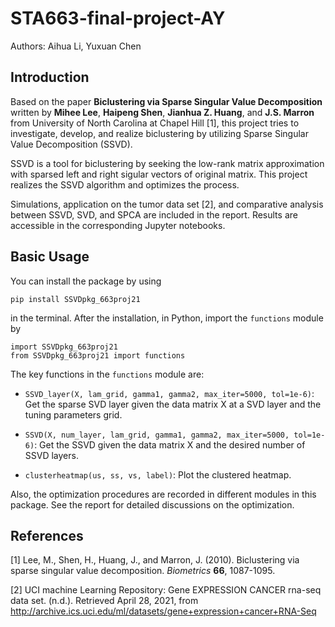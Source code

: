 # STA663-final-project-AY
Authors: Aihua Li, Yuxuan Chen

## Introduction

Based on the paper **Biclustering via Sparse Singular Value Decomposition** written by **Mihee Lee**, **Haipeng Shen**, **Jianhua Z. Huang**, and **J.S. Marron** from University of North Carolina at Chapel Hill [1], this project tries to investigate, develop, and realize biclustering by utilizing Sparse Singular Value Decomposition (SSVD).

SSVD is a tool for biclustering by seeking the low-rank matrix approximation with sparsed left and right sigular vectors of original matrix. This project realizes the SSVD algorithm and optimizes the process. 

Simulations, application on the tumor data set [2], and comparative analysis between SSVD, SVD, and SPCA are included in the report. Results are accessible in the corresponding Jupyter notebooks. 

## Basic Usage

You can install the package by using 
```
pip install SSVDpkg_663proj21
```
in the terminal. After the installation, in Python, import the `functions` module by
```
import SSVDpkg_663proj21
from SSVDpkg_663proj21 import functions
```

The key functions in the `functions` module are:

- `SSVD_layer(X, lam_grid, gamma1, gamma2, max_iter=5000, tol=1e-6)`: Get the sparse SVD layer given the data matrix X at a SVD layer and the tuning parameters grid.

- `SSVD(X, num_layer, lam_grid, gamma1, gamma2, max_iter=5000, tol=1e-6)`: Get the SSVD given the data matrix X and the desired number of SSVD layers.

- `clusterheatmap(us, ss, vs, label)`: Plot the clustered heatmap.

Also, the optimization procedures are recorded in different modules in this package. See the report for detailed discussions on the optimization. 

 
## References

[1] Lee, M., Shen, H., Huang, J., and Marron, J. (2010). Biclustering via sparse singular value decomposition. *Biometrics* **66**, 1087-1095. 
 
[2] UCI machine Learning Repository: Gene EXPRESSION CANCER rna-seq data set. (n.d.). Retrieved April 28, 2021, from http://archive.ics.uci.edu/ml/datasets/gene+expression+cancer+RNA-Seq
